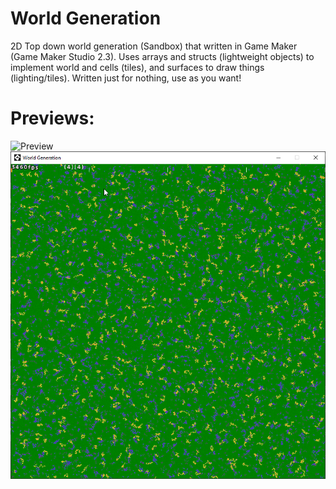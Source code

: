 # World Generation
 2D Top down world generation (Sandbox) that written in Game Maker (Game Maker Studio 2.3). Uses arrays and structs (lightweight objects) to implement world and cells (tiles), and surfaces to draw things (lighting/tiles).
 Written just for nothing, use as you want!
# Previews:
 ![Preview](preview.gif)
 ![Preview](preview.png)

